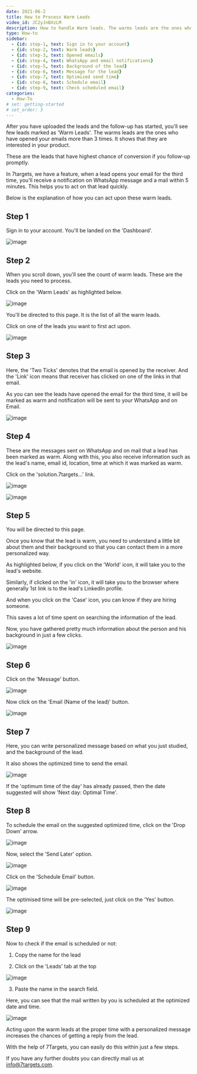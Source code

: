 ```yaml
---
date: 2021-06-2
title: How to Process Warm Leads
video_id: JC2yJnBXzLM
description: How to handle Warm leads. The warms leads are the ones who have opened your emails more than 3 times.
type: How-to
sidebar:
  - {id: step-1, text: Sign in to your account}
  - {id: step-2, text: Warm leads}
  - {id: step-3, text: Opened emails}
  - {id: step-4, text: WhatsApp and email notifications}
  - {id: step-5, text: Background of the lead}
  - {id: step-6, text: Message for the lead}
  - {id: step-7, text: Optimized send time}
  - {id: step-8, text: Schedule email}
  - {id: step-9, text: Check scheduled email}
categories:
  - How-To
# set: getting-started
# set_order: 3
---
```

After you have uploaded the leads and the follow-up has started, you'll see few leads marked as 'Warm Leads'. The warms leads are the ones who have opened your emails more than 3 times. It shows that they are interested in your product.

These are the leads that have highest chance of conversion if you follow-up promptly.

In 7targets, we have a feature, when a lead opens your email for the third time, you'll receive a notification on WhatsApp message and a mail within 5 minutes. This helps you to act on that lead quickly.

Below is the explanation of how you can act upon these warm leads.

## Step 1

Sign in to your account. You'll be landed on the 'Dashboard'.

![image](../../images/warm-leads-1.png)

## Step 2

When you scroll down, you'll see the count of warm leads. These are the leads you need to process. 

Click on the 'Warm Leads' as highlighted below.

![image](../../images/warm-leads-2.png)

You'll be directed to this page. It is the list of all the warm leads.

Click on one of the leads you want to first act upon.

![image](../../images/warm-leads-3.png)

## Step 3

Here, the 'Two Ticks' denotes that the email is opened by the receiver. And the 'Link' icon means that receiver has clicked on one of the links in that email.

As you can see the leads have opened the email for the third time, it will be marked as warm and notification will be sent to your WhatsApp and on Email.


![image](../../images/warm-leads-4.png)


## Step 4

These are the messages sent on WhatsApp and on mail that a lead has been marked as warm. Along with this, you also receive information such as the lead's name, email id, location, time at which it was marked as warm.

Click on the 'solution.7targets...' link. 

![image](../../images/warm-leads-5.png)


![image](../../images/warm-leads-6.png)


## Step 5

You will be directed to this page.

Once you know that the lead is warm, you need to understand a little bit about them and their background so that you can contact them in a more personalized way.

As highlighted below, if you click on the 'World' icon, it will take you to the lead's website.

Similarly, if clicked on the 'in' icon, it will take you to the browser where generally 1st link is to the lead's LinkedIn profile.

And when you click on the 'Case' icon, you can know if they are hiring someone.

This saves a lot of time spent on searching the information of the lead.

Now, you have gathered pretty much information about the person and his background in just a few clicks.

![image](../../images/warm-leads-7.png)

## Step 6

Click on the 'Message' button.

![image](../../images/warm-leads-8.png)

Now click on the 'Email (Name of the lead)' button.

![image](../../images/warm-leads-9.png)

## Step 7

Here, you can write personalized message based on what you just studied, and the background of the lead.

It also shows the optimized time to send the email.

![image](../../images/warm-leads-10.png)

If the 'optimum time of the day' has already passed, then the date suggested will show 'Next day: Optimal Time'. 

## Step 8

To schedule the email on the suggested optimized time, click on the 'Drop Down' arrow.

![image](../../images/warm-leads-11.png)

Now, select the 'Send Later' option.

![image](../../images/warm-leads-12.png)

Click on the 'Schedule Email' button.

![image](../../images/warm-leads-13.png)

The optimised time will be pre-selected, just click on the 'Yes' button.

![image](../../images/warm-leads-14.png)

## Step 9

Now to check if the email is scheduled or not:

1. Copy the name for the lead

2. Click on the 'Leads' tab at the top


![image](../../images/warm-leads-15.png)

3. Paste the name in the search field.

Here, you can see that the mail written by you is scheduled at the optimized date and time.

![image](../../images/warm-leads-16.png)

Acting upon the warm leads at the proper time with a personalized message increases the chances of getting a reply from the lead.

With the help of 7Targets, you can easily do this within just a few steps.

If you have any further doubts you can directly mail us at info@7targets.com.
